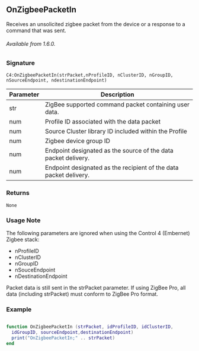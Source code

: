 ## OnZigbeePacketIn

Receives an unsolicited zigbee packet from the device or a response to a command that was sent.

###### Available from 1.6.0.


### Signature

`C4:OnZigbeePacketIn(strPacket,nProfileID, nClusterID, nGroupID, nSourceEndpoint, ndestinationEndpoint)`


| Parameter | Description |
| --- | --- |
| str | ZigBee supported command packet containing user data. |
| num | Profile ID associated with the data packet |
| num |Source Cluster library ID included within the Profile |
| num | Zigbee device group ID |
| num | Endpoint designated as the source of the data packet delivery. |
| num |  Endpoint designated as the recipient of the data packet delivery. |


### Returns

`None`


### Usage Note

The following parameters are ignored when using the Control 4 (Embernet) Zigbee stack: 

- nProfileID
- nClusterID
- nGroupID
- nSouceEndpoint
- nDestinationEndpoint

Packet data is still sent in the strPacket parameter. If using ZigBee Pro, all data (including strPacket) must conform to ZigBee Pro format. 


### Example

```lua

function OnZigbeePacketIn (strPacket, idProfileID, idClusterID,
  idGroupID, sourceEndpoint,destinationEndpoint)
  print("OnZigbeePacketIn;" .. strPacket)
end
```
